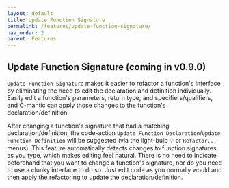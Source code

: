 ```yaml
---
layout: default
title: Update Function Signature
permalink: /features/update-function-signature/
nav_order: 2
parent: Features
---
```


## **Update Function Signature (coming in v0.9.0)**

`Update Function Signature` makes it easier to refactor a function's interface by eliminating the need to edit the declaration and definition individually. Easily edit a function's parameters, return type, and specifiers/qualifiers, and C-mantic can apply those changes to the function's declaration/definition.

After changing a function's signature that had a matching declaration/definition, the code-action `Update Function Declaration`/`Update Function Definition` will be suggested (via the light-bulb 💡 or `Refactor...` menus). This feature automatically detects changes to function signatures as you type, which makes editing feel natural. There is no need to indicate beforehand that you want to change a function's signature, nor do you need to use a clunky interface to do so. Just edit code as you normally would and then apply the refactoring to update the declaration/definition.
